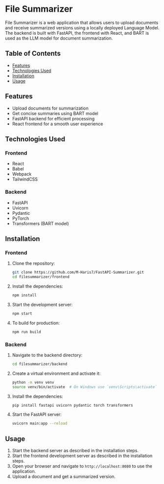 # File Summarizer

File Summarizer is a web application that allows users to upload documents and receive summarized versions using a locally deployed Language Model. The backend is built with FastAPI, the frontend with React, and BART is used as the LLM model for document summarization.

## Table of Contents
- [Features](#features)
- [Technologies Used](#technologies-used)
- [Installation](#installation)
- [Usage](#usage)

## Features
- Upload documents for summarization
- Get concise summaries using BART model
- FastAPI backend for efficient processing
- React frontend for a smooth user experience

## Technologies Used
### Frontend
- React
- Babel
- Webpack
- TailwindCSS

### Backend
- FastAPI
- Uvicorn
- Pydantic
- PyTorch
- Transformers (BART model)

## Installation
### Frontend
1. Clone the repository:
    ```bash
    git clone https://github.com/M-Haris7/FastAPI-Summarizer.git
    cd filesummarizer/frontend
    ```

2. Install the dependencies:
    ```bash
    npm install
    ```

3. Start the development server:
    ```bash
    npm start
    ```

4. To build for production:
    ```bash
    npm run build
    ```

### Backend
1. Navigate to the backend directory:
    ```bash
    cd filesummarizer/backend
    ```

2. Create a virtual environment and activate it:
    ```bash
    python -m venv venv
    source venv/bin/activate  # On Windows use `venv\Scripts\activate`
    ```

3. Install the dependencies:
    ```bash
    pip install fastapi uvicorn pydantic torch transformers
    ```

4. Start the FastAPI server:
    ```bash
    uvicorn main:app --reload
    ```

## Usage
1. Start the backend server as described in the installation steps.
2. Start the frontend development server as described in the installation steps.
3. Open your browser and navigate to `http://localhost:8080` to use the application.
4. Upload a document and get a summarized version.
